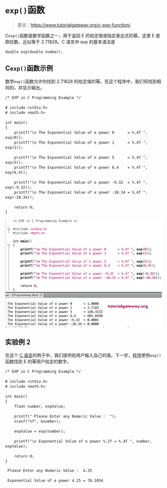 # `exp()`函数

> 原文：<https://www.tutorialgateway.org/c-exp-function/>

C`exp()`函数是数学函数之一，用于返回 E 的给定值或指定表达式的幂。这里 E 是欧拉数，近似等于 2.71828。C 语言中 exp 的基本语法是

```
double exp(double number);
```

## C`exp()`函数示例

数学`exp()`函数允许你找到 2.71828 的给定值的幂。在这个程序中，我们将找到相同的，并显示输出。

```
/* EXP in C Programming Example */

# include <stdio.h>
# include <math.h>

int main()
{
    printf("\n The Exponential Value of e power 0      = %.4f ", exp(0));
    printf("\n The Exponential Value of e power 1      = %.4f ", exp(1));

    printf("\n The Exponential Value of e power 5      = %.4f ", exp(5));
    printf("\n The Exponential Value of e power 6.4    = %.4f ", exp(6.4));

    printf("\n The Exponential Value of e power -9.32  = %.4f ", exp(-9.32));  
    printf("\n The Exponential Value of e power -10.34 = %.4f ", exp(-10.34));

    return 0;
}
```

![C exp function 1](img/d80dbae846d4b5393fbdff3d092db0f0.png)

## 实验例 2

在这个 [C 语言](https://www.tutorialgateway.org/c-programming/)的例子中，我们提供给用户输入自己的值。下一步，[程序](https://www.tutorialgateway.org/c-programming-examples/)使用`exp()`函数找到 E 的幂用户给定的数字。

```
/* EXP in C Programming Example */

# include <stdio.h>
# include <math.h> 

int main()
{
    float number, expValue;

    printf(" Please Enter any Numeric Value :  ");
    scanf("%f", &number);

    expValue = exp(number);

    printf("\n Exponential Value of e power %.2f = %.4f ", number, expValue);

    return 0;
}
```

```
 Please Enter any Numeric Value :  4.25

 Exponential Value of e power 4.25 = 70.1054
```